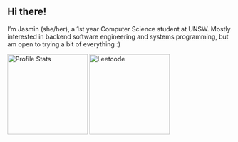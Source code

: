 ## Hi there! 
I’m Jasmin (she/her), a 1st year Computer Science student at UNSW. Mostly interested in backend software engineering and systems programming, but am open to trying a bit of everything :)


<p align="left">
  <img src="https://github-readme-stats.vercel.app/api/top-langs/?username=jasminwu&layout=compact&theme=apprentice" alt="Profile Stats" height=180px/>
  <img src="https://leetcard.jacoblin.cool/jasmin102" alt="Leetcode" height=180px/>
</p>

